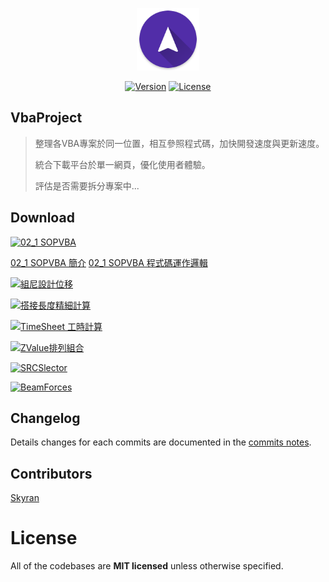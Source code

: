 <p align="center"><a href="#" target="_blank"><img width="100"src="https://github.com/skyran1278/VbaProject/blob/master/icons/mipmap-xxxhdpi/ic_launcher.png"></a></p>

<p align="center">
  <a href="#"><img src="https://img.shields.io/github/downloads/skyran1278/VbaProject/total.svg" alt="Version"></a>
  <a href="#"><img src="https://img.shields.io/github/license/skyran1278/VbaProject.svg" alt="License"></a>

</p>

## VbaProject

> 整理各VBA專案於同一位置，相互參照程式碼，加快開發速度與更新速度。
>
> 統合下載平台於單一網頁，優化使用者體驗。
>
> 評估是否需要拆分專案中...

## Download

<p>
  <a href="https://github.com/skyran1278/VbaProject/raw/master/20160731%2002_1%20SOPVBA/02_1%20SOPVBA.xlsm"><img src="https://img.shields.io/badge/download-02__1%20SOPVBA-brightgreen.svg" alt="02_1 SOPVBA"></a>

[02_1 SOPVBA 簡介](https://drive.google.com/uc?export=download&confirm=V9Am&id=0B-_67YpJQsQKbk5tYWJMUVVSUXc)
[02_1 SOPVBA 程式碼運作邏輯](https://drive.google.com/uc?export=download&confirm=Nf8_&id=0B-_67YpJQsQKb0pXT3dpd0ZmNzg)

</p>
<p>
  <a href="https://github.com/skyran1278/VbaProject/raw/master/20161101%20%E7%B5%84%E5%B0%BC%E8%A8%AD%E8%A8%88%E4%BD%8D%E7%A7%BB/%E9%9A%94%E9%9C%87%E5%BB%BA%E7%AF%89%E7%89%A9%E9%9D%9C%E5%8A%9B%E5%88%86%E6%9E%90.xlsm"><img src="https://img.shields.io/badge/download-%E7%B5%84%E5%B0%BC%E8%A8%AD%E8%A8%88%E4%BD%8D%E7%A7%BB-green.svg" alt="組尼設計位移"></a>
</p>
<p>
  <a href="https://github.com/skyran1278/VbaProject/raw/master/20170226%20%E6%90%AD%E6%8E%A5%E9%95%B7%E5%BA%A6%E7%B2%BE%E7%B4%B0%E8%A8%88%E7%AE%97/20170206%20%E6%90%AD%E6%8E%A5%E9%95%B7%E5%BA%A6%E7%B2%BE%E7%B4%B0%E8%A8%88%E7%AE%97_%E5%8F%AF%E4%BD%BF%E7%94%A8.xlsm"><img src="https://img.shields.io/badge/download-%E6%90%AD%E6%8E%A5%E9%95%B7%E5%BA%A6%E7%B2%BE%E7%B4%B0%E8%A8%88%E7%AE%97-yellowgreen.svg" alt="搭接長度精細計算"></a>
</p>
<p>
  <a href="https://github.com/skyran1278/VbaProject/raw/master/20170330%20TimeSheet%20%E5%B7%A5%E6%99%82%E8%A8%88%E7%AE%97/TimeSheetManageSystem.xlsm"><img src="https://img.shields.io/badge/download-TimeSheet%20%E5%B7%A5%E6%99%82%E8%A8%88%E7%AE%97-yellow.svg" alt="TimeSheet 工時計算"></a>
</p>
<p>
  <a href="https://github.com/skyran1278/VbaProject/raw/master/20170413%20ZValue%E6%8E%92%E5%88%97%E7%B5%84%E5%90%88/2017-0406_FISO%20%E5%A4%A7%E6%A2%81Z%E5%80%BC%E7%B5%B1%E8%A8%88.xlsm"><img src="https://img.shields.io/badge/download-ZValue%E6%8E%92%E5%88%97%E7%B5%84%E5%90%88-orange.svg" alt="ZValue排列組合"></a>
</p>
<p>
  <a href="https://github.com/skyran1278/VbaProject/raw/master/20170421%20SRCSlector/20170419%20SRCSlection.xlsm"><img src="https://img.shields.io/badge/download-SRCSlector-red.svg" alt="SRCSlector"></a>
</p>
<p>
  <a href="https://github.com/skyran1278/VbaProject/raw/master/20170503%20BeamForces/Beam%20Forces.xlsm"><img src="https://img.shields.io/badge/download-BeamForces-lightgrey.svg" alt="BeamForces"></a>
</p>

## Changelog

Details changes for each commits are documented in the [commits notes](https://github.com/skyran1278/VbaProject/commits/master).

## Contributors

[Skyran](https://github.com/skyran1278)

# License

All of the codebases are **MIT licensed** unless otherwise specified.
